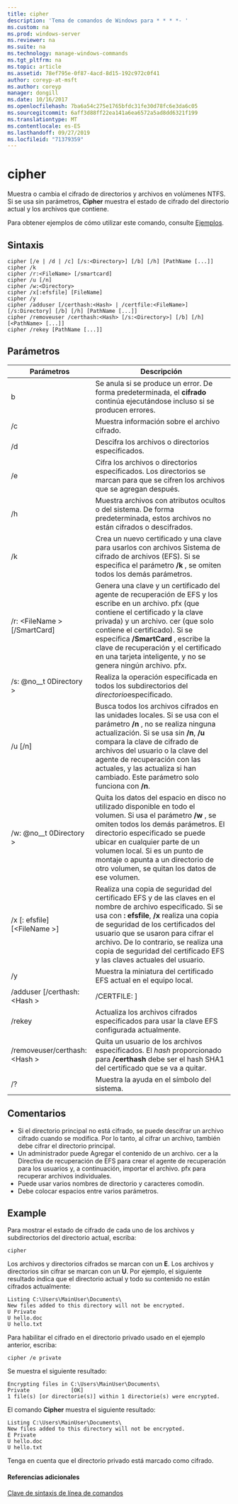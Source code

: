 ```yaml
---
title: cipher
description: 'Tema de comandos de Windows para * * * *- '
ms.custom: na
ms.prod: windows-server
ms.reviewer: na
ms.suite: na
ms.technology: manage-windows-commands
ms.tgt_pltfrm: na
ms.topic: article
ms.assetid: 78ef795e-0f87-4acd-8d15-192c972c0f41
author: coreyp-at-msft
ms.author: coreyp
manager: dongill
ms.date: 10/16/2017
ms.openlocfilehash: 7ba6a54c275e1765bfdc31fe30d78fc6e3da6c05
ms.sourcegitcommit: 6aff3d88ff22ea141a6ea6572a5ad8dd6321f199
ms.translationtype: MT
ms.contentlocale: es-ES
ms.lasthandoff: 09/27/2019
ms.locfileid: "71379359"
---
```

# <a name="cipher"></a>cipher



Muestra o cambia el cifrado de directorios y archivos en volúmenes NTFS. Si se usa sin parámetros, **Cipher** muestra el estado de cifrado del directorio actual y los archivos que contiene.

Para obtener ejemplos de cómo utilizar este comando, consulte [Ejemplos](#BKMK_examples).

## <a name="syntax"></a>Sintaxis

```
cipher [/e | /d | /c] [/s:<Directory>] [/b] [/h] [PathName [...]]
cipher /k
cipher /r:<FileName> [/smartcard]
cipher /u [/n]
cipher /w:<Directory>
cipher /x[:efsfile] [FileName]
cipher /y
cipher /adduser [/certhash:<Hash> | /certfile:<FileName>] [/s:Directory] [/b] [/h] [PathName [...]]
cipher /removeuser /certhash:<Hash> [/s:<Directory>] [/b] [/h] [<PathName> [...]]
cipher /rekey [PathName [...]]
```

## <a name="parameters"></a>Parámetros

|          Parámetros           |                                                                                                                                                   Descripción                                                                                                                                                    |
|-------------------------------|------------------------------------------------------------------------------------------------------------------------------------------------------------------------------------------------------------------------------------------------------------------------------------------------------------------|
|              b               |                                                                                                    Se anula si se produce un error. De forma predeterminada, el **cifrado** continúa ejecutándose incluso si se producen errores.                                                                                                    |
|              /c               |                                                                                                                                   Muestra información sobre el archivo cifrado.                                                                                                                                    |
|              /d               |                                                                                                                                   Descifra los archivos o directorios especificados.                                                                                                                                   |
|              /e               |                                                                                          Cifra los archivos o directorios especificados. Los directorios se marcan para que se cifren los archivos que se agregan después.                                                                                           |
|              /h               |                                                                                                     Muestra archivos con atributos ocultos o del sistema. De forma predeterminada, estos archivos no están cifrados o descifrados.                                                                                                     |
|              /k               |                                                                            Crea un nuevo certificado y una clave para usarlos con archivos Sistema de cifrado de archivos (EFS). Si se especifica el parámetro **/k** , se omiten todos los demás parámetros.                                                                            |
|  /r: \<FileName > [/SmartCard]  |   Genera una clave y un certificado del agente de recuperación de EFS y los escribe en un archivo. pfx (que contiene el certificado y la clave privada) y un archivo. cer (que solo contiene el certificado). Si se especifica **/SmartCard** , escribe la clave de recuperación y el certificado en una tarjeta inteligente, y no se genera ningún archivo. pfx.   |
|        /s: @no__t 0Directory >        |                                                                                                               Realiza la operación especificada en todos los subdirectorios del *directorio*especificado.                                                                                                               |
|            /u [/n]            |  Busca todos los archivos cifrados en las unidades locales. Si se usa con el parámetro **/n** , no se realiza ninguna actualización. Si se usa sin **/n**, **/u** compara la clave de cifrado de archivos del usuario o la clave del agente de recuperación con las actuales, y las actualiza si han cambiado. Este parámetro solo funciona con **/n**.  |
|        /w: @no__t 0Directory >        | Quita los datos del espacio en disco no utilizado disponible en todo el volumen. Si usa el parámetro **/w** , se omiten todos los demás parámetros. El directorio especificado se puede ubicar en cualquier parte de un volumen local. Si es un punto de montaje o apunta a un directorio de otro volumen, se quitan los datos de ese volumen. |
|  /x [: efsfile] [\<FileName >]   |                                 Realiza una copia de seguridad del certificado EFS y de las claves en el nombre de archivo especificado. Si se usa con **: efsfile**, **/x** realiza una copia de seguridad de los certificados del usuario que se usaron para cifrar el archivo. De lo contrario, se realiza una copia de seguridad del certificado EFS y las claves actuales del usuario.                                 |
|              /y               |                                                                                                                      Muestra la miniatura del certificado EFS actual en el equipo local.                                                                                                                      |
|  /adduser [/certhash: \<Hash >  |                                                                                                                                              /CERTFILE: <FileName>]                                                                                                                                               |
|            /rekey             |                                                                                                                 Actualiza los archivos cifrados especificados para usar la clave EFS configurada actualmente.                                                                                                                 |
| /removeuser/certhash: \<Hash > |                                                                                       Quita un usuario de los archivos especificados. El *hash* proporcionado para **/certhash** debe ser el hash SHA1 del certificado que se va a quitar.                                                                                       |
|              /?               |                                                                                                                                       Muestra la ayuda en el símbolo del sistema.                                                                                                                                       |

## <a name="remarks"></a>Comentarios

-   Si el directorio principal no está cifrado, se puede descifrar un archivo cifrado cuando se modifica. Por lo tanto, al cifrar un archivo, también debe cifrar el directorio principal.
-   Un administrador puede Agregar el contenido de un archivo. cer a la Directiva de recuperación de EFS para crear el agente de recuperación para los usuarios y, a continuación, importar el archivo. pfx para recuperar archivos individuales.
-   Puede usar varios nombres de directorio y caracteres comodín.
-   Debe colocar espacios entre varios parámetros.

## <a name="BKMK_examples"></a>Example

Para mostrar el estado de cifrado de cada uno de los archivos y subdirectorios del directorio actual, escriba:
```
cipher
```
Los archivos y directorios cifrados se marcan con un **E**. Los archivos y directorios sin cifrar se marcan con un **U**. Por ejemplo, el siguiente resultado indica que el directorio actual y todo su contenido no están cifrados actualmente:
```
Listing C:\Users\MainUser\Documents\
New files added to this directory will not be encrypted.
U Private
U hello.doc
U hello.txt
```
Para habilitar el cifrado en el directorio privado usado en el ejemplo anterior, escriba:
```
cipher /e private
```
Se muestra el siguiente resultado:
```
Encrypting files in C:\Users\MainUser\Documents\
Private             [OK]
1 file(s) [or directorie(s)] within 1 directorie(s) were encrypted.
```
El comando **Cipher** muestra el siguiente resultado:
```
Listing C:\Users\MainUser\Documents\
New files added to this directory will not be encrypted.
E Private
U hello.doc
U hello.txt
```
Tenga en cuenta que el directorio privado está marcado como cifrado.

#### <a name="additional-references"></a>Referencias adicionales

[Clave de sintaxis de línea de comandos](command-line-syntax-key.md)